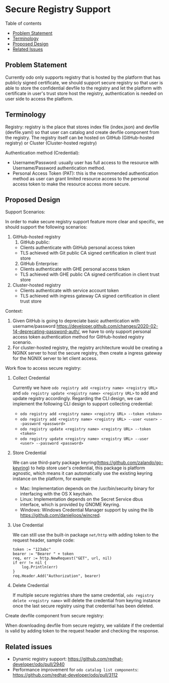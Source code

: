 # Secure Registry Support

Table of contents
- [Problem Statement](#problem-statement)
- [Terminology](#terminology)
- [Proposed Design](#proposed-design)
- [Related Issues](#related-issues)

## Problem Statement
Currently odo only supports registry that is hosted by the platform that has publicly signed certificate, we should support secure registry so that user is able to store the confidential devfile to the registry and let the platform with certificate in user's trust store host the registry, authentication is needed on user side to access the platform.

## Terminology
Registry: registry is the place that stores index file (index.json) and devfile (devfile.yaml) so that user can catalog and create devfile component from the registry. The registry itself can be hosted on GitHub (GitHub-hosted registry) or Cluster (Cluster-hosted registry)

Authentication method (Credential):
- Username/Password: usually user has full access to the resource with Username/Password authentication method.
- Personal Access Token (PAT): this is the recommended authentication method as user can grant limited resource access to the personal access token to make the resource access more secure. 

## Proposed Design
Support Scenarios:

In order to make secure registry support feature more clear and specific, we should support the following scenarios:
1. GitHub-hosted registry
   1. GitHub public:
   - Clients authenticate with GitHub personal access token
   - TLS achieved with Git public CA signed certification in client trust store
   2. GitHub Enterprise:
   - Clients authenticate with GHE personal access token
   - TLS achieved with GHE public CA signed certification in client trust store
2. Cluster-hosted registry
   - Clients authenticate with service account token
   - TLS achieved with ingress gateway CA signed certification in client trust store

Context:
1. Given GitHub is going to depreciate basic authentication with username/password https://developer.github.com/changes/2020-02-14-deprecating-password-auth/, we have to only support personal access token authentication method for GitHub-hosted registry scenario.
2. For cluster-hosted registry, the registry architecture would be creating a NGINX server to host the secure registry, then create a ingress gateway for the NGNIX server to let client access.

Work flow to access secure registry:
1. Collect Credential

    Currently we have `odo registry add <registry name> <registry URL>` and `odo registry update <registry name> <registry URL>` to add and update registry accordingly. Regarding the CLI design, we can implement the following CLI design to support collecting credential:
    - `odo registry add <registry name> <registry URL> --token <token>`
    - `odo registry add <registry name> <registry URL> --user <user> --password <password>`
    - `odo registry update <registry name> <registry URL> --token <token>`
    - `odo registry update <registry name> <registry URL> --user <user> --password <password>`

2. Store Credential

    We can use third-party package keyring(https://github.com/zalando/go-keyring) to help store user's credential, this package is platform agnostic, which means it can automatically use the existing keyring instance on the platform, for example:
    - Mac: Implementation depends on the /usr/bin/security binary for interfacing with the OS X keychain.
    - Linux: Implementation depends on the Secret Service dbus interface, which is provided by GNOME Keyring.
    - Windows: Windows Credential Manager support by using the lib https://github.com/danieljoos/wincred.

3. Use Credential

    We can still use the built-in package `net/http` with adding token to the request header, sample code:
    ```
    token := "123abc"
    bearer := "Bearer " + token
    req, err := http.NewRequest("GET", url, nil)
    if err != nil {
	    log.Println(err)
    }
    req.Header.Add("Authorization", bearer)
    ```

4. Delete Credential

    If multiple secure registries share the same credential, `odo registry delete <registry name>` will delete the credential from keyring instance once the last secure registry using that credential has been deleted.

Create devfile component from secure registry:

When downloading devfile from secure registry, we validate if the credential is valid by adding token to the request header and checking the response.

## Related issues
- Dynamic registry support: https://github.com/redhat-developer/odo/pull/2940
- Performance improvement for `odo catalog list components`: https://github.com/redhat-developer/odo/pull/3112